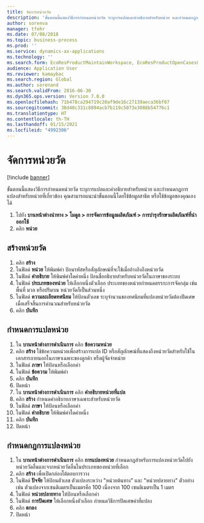 ```yaml
---
title: จัดการหน่วยวัด
description: 'ขั้นตอนนี้แสดงวิธีการกำหนดหน่วยวัด ระบุการแปลและคำอธิบายสำหรับหน่วย และกำหนดกฎการแปลงสำหรับหน่วยที่เกี่ยวข้อง '
author: sorenva
manager: tfehr
ms.date: 07/08/2018
ms.topic: business-process
ms.prod: ''
ms.service: dynamics-ax-applications
ms.technology: ''
ms.search.form: EcoResProductMaintainWorkspace, EcoResProductOpenCasesFormPart, UnitOfMeasure, UnitOfMeasureReportingTranslation, UnitOfMeasureTranslation, UnitOfMeasureConversion, UnitOfMeasureConversionEditOrCreate, UnitOfMeasureLookup, UnitOfMeasureCalculator, UnitOfMeasureWizard, UnitOfMeasureLookupTest
audience: Application User
ms.reviewer: kamaybac
ms.search.region: Global
ms.author: sorenand
ms.search.validFrom: 2016-06-30
ms.dyn365.ops.version: Version 7.0.0
ms.openlocfilehash: 71b478ca294719c20af9de16c27139aeca36bf07
ms.sourcegitcommit: 38d40c331c8894acb7b119c5073e3088b54776c1
ms.translationtype: HT
ms.contentlocale: th-TH
ms.lasthandoff: 01/15/2021
ms.locfileid: "4992306"
---
```

# <a name="manage-unit-of-measure"></a>จัดการหน่วยวัด

[!include [banner](../../includes/banner.md)]

ขั้นตอนนี้แสดงวิธีการกำหนดหน่วยวัด ระบุการแปลและคำอธิบายสำหรับหน่วย และกำหนดกฎการแปลงสำหรับหน่วยที่เกี่ยวข้อง  คุณสามารถแนะนำขั้นตอนนี้โดยใช้ข้อมูลสาธิต หรือใช้ข้อมูลของคุณเองได้

1. ไปยัง **บานหน้าต่างนำทาง > โมดูล > การจัดการข้อมูลผลิตภัณฑ์ > การบำรุงรักษาผลิตภัณฑ์ที่นำออกใช้**
2. คลิก **หน่วย**

## <a name="create-a-unit-of-measure"></a>สร้างหน่วยวัด
1. คลิก **สร้าง**
2. ในฟิลด์ **หน่วย** ให้พิมพ์ค่า ป้อนรหัสหรือสัญลักษณ์ที่จะใช้เมื่ออ้างอิงถึงหน่วยวัด   
3. ในฟิลด์ **คำอธิบาย** ให้พิมพ์ค่าใดค่าหนึ่ง ป้อนชื่ออธิบายสำหรับหน่วยวัดในภาษาของระบบ  
4. ในฟิลด์ **ประเภทของหน่วย** ให้เลือกหนึ่งตัวเลือก ประเภทของหน่วยกำหนดตรรกะการจัดกลุ่ม เช่นพื้นที่ มวล หรือปริมาณ หน่วยวัดก็เป็นส่วนหนึ่ง  
5. ในฟิลด์ **ความละเอียดทศนิยม** ให้ป้อนตัวเลข ระบุจำนวนของทศนิยมที่แปลงหน่วยวัดต้องปัดเศษเมื่อเสร็จสิ้นการคำนวณสำหรับหน่วยวัด   
6. คลิก **บันทึก**

## <a name="define-unit-translations"></a>กำหนดการแปลหน่วย
1. ใน **บานหน้าต่างการดำเนินการ** คลิก **ข้อความหน่วย**
2. คลิก **สร้าง** ใช้ข้อความหน่วยเพื่อสร้างการแปล ID หรือสัญลักษณ์ที่แสดงถึงหน่วยวัดสำหรับใช้ในเอกสารภายนอกในภาษาเฉพาะของลูกค้า หรือผู้จัดจำหน่าย   
3. ในฟิลด์ **ภาษา** ให้ป้อนหรือเลือกค่า
4. ในฟิลด์ **ข้อความ** ให้พิมพ์ค่า
5. คลิก **บันทึก**
6. ปิดหน้า
7. ใน **บานหน้าต่างการดำเนินการ** คลิก **คำอธิบายหน่วยที่แปล**
8. คลิก **สร้าง** กำหนดคำอธิบายภาษาเฉพาะสำหรับหน่วยวัด   
9. ในฟิลด์ **ภาษา** ให้ป้อนหรือเลือกค่า
10. ในฟิลด์ **คำอธิบาย** ให้พิมพ์ค่าใดค่าหนึ่ง
11. คลิก **บันทึก**
12. ปิดหน้า

## <a name="define-unit-conversion-rules"></a>กำหนดกฎการแปลงหน่วย
1. ใน **บานหน้าต่างการดำเนินการ** คลิก **การแปลงหน่วย** กำหนดกฎสำหรับการแปลงหน่วยวัดไปยังหน่วยวัดอื่นและจากหน่วยวัดอื่นในประเภทของหน่วยที่เลือก   
2. คลิก **สร้าง** เพื่อเปิดกล่องโต้ตอบการวาง
3. ในฟิลด์ **ปัจจัย** ให้ป้อนตัวเลข ตัวแปลงระหว่าง "หน่วยต้นทาง" และ "หน่วยปลายทาง"  ตัวอย่างเช่น ตัวแปลงจากเซนติเมตรเป็นเมตรคือ 100 เนื่องจาก 100 เซนติเมตรเป็น 1 เมตร  
4. ในฟิลด์ **หน่วยปลายทาง** ให้ป้อนหรือเลือกค่า
5. ในฟิลด์ **การปัดเศษ** ให้เลือกหนึ่งตัวเลือก กำหนดวิธีการปัดเศษค่าที่แปลง   
6. คลิก **ตกลง**
7. ปิดหน้า

